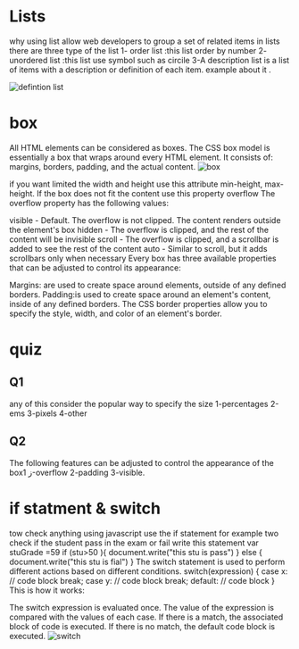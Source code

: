 #  Lists
why using list allow web developers to group a set of related items in lists there are three type of the list 
1- order list :this list order by number 
2- unordered list :this list use symbol such as circile
3-A description list is a list of items with a description or definition of each item.
example about it .


![defintion list](https://www.wikihow.com/images/thumb/c/c7/Define-a-Definition-List-in-HTML-Step-11.jpg/v4-460px-Define-a-Definition-List-in-HTML-Step-11.jpg)



# box
All HTML elements can be considered as boxes.
The CSS box model is essentially a box that wraps around every HTML element. It consists of: margins, borders, padding, and the actual content.
![box](https://miro.medium.com/max/875/1*pBPPK_ZIS2KTRCvGVs2Q1g.png)

if you want limited the width and height use this attribute min-height, max-height.
If the box does not fit the content use this property overflow
The overflow property has the following values:

visible - Default. The overflow is not clipped. The content renders outside the element's box
hidden - The overflow is clipped, and the rest of the content will be invisible
scroll - The overflow is clipped, and a scrollbar is added to see the rest of the content
auto - Similar to scroll, but it adds scrollbars only when necessary
Every box has three available properties that
can be adjusted to control its appearance:

Margins: are used to create space around elements, outside of any defined borders.
Padding:is used to create space around an element's content, inside of any defined borders.
The CSS border properties allow you to specify the style, width, and color of an element's border.



# quiz
## Q1
any of this consider the popular way to specify the size 
1-percentages 2-ems 3-pixels  4-other
## Q2
The following features can be adjusted to control the appearance of the boxز
1-overflow 2-padding 3-visible.

# if statment & switch
tow check anything using javascript use the if statement for example two check if the student pass in the exam or fail write this statement
var stuGrade =59
if (stu>50 ){
document.write("this stu is pass")
} else {
document.write("this stu is fial")
}
The switch statement is used to perform different actions based on different conditions.
switch(expression) {
  case x:
    // code block
    break;
  case y:
    // code block
    break;
  default:
    // code block
}
This is how it works:

The switch expression is evaluated once.
The value of the expression is compared with the values of each case.
If there is a match, the associated block of code is executed.
If there is no match, the default code block is executed.
![switch](https://i.ytimg.com/vi/a9Q765OAKT4/maxresdefault.jpg)
